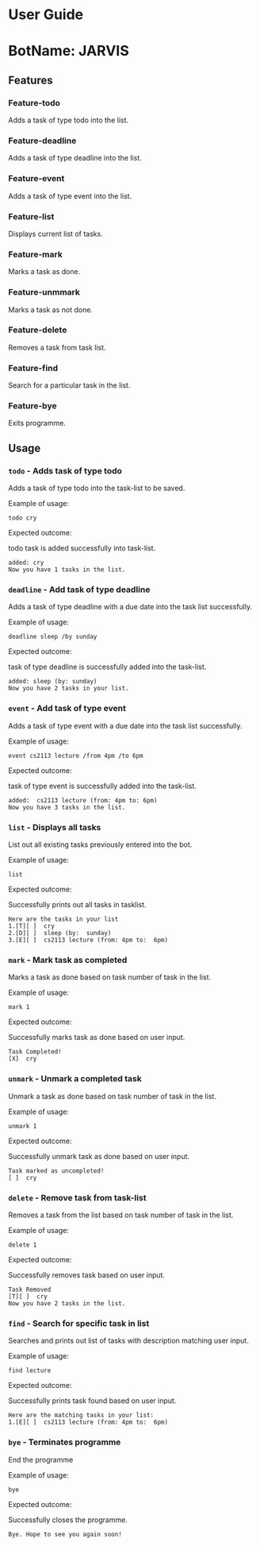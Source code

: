 # User Guide

# BotName: JARVIS

## Features 

### Feature-todo

Adds a task of type todo into the list.

### Feature-deadline

Adds a task of type deadline into the list.

### Feature-event

Adds a task of type event into the list.

### Feature-list

Displays current list of tasks.

### Feature-mark

Marks a task as done.

### Feature-unmmark

Marks a task as not done.

### Feature-delete

Removes a task from task list.

### Feature-find

Search for a particular task in the list.

### Feature-bye

Exits programme.

## Usage

### `todo` - Adds task of type todo

Adds a task of type todo into the task-list to be saved.

Example of usage: 

`todo cry`

Expected outcome:

todo task is added successfully into task-list.

```
added: cry
Now you have 1 tasks in the list.
```
### `deadline` - Add task of type deadline

Adds a task of type deadline with a due date into the task list successfully.

Example of usage:

`deadline sleep /by sunday`

Expected outcome:

task of type deadline is successfully added into the task-list.

```
added: sleep (by: sunday)
Now you have 2 tasks in your list.
```
### `event` - Add task of type event

Adds a task of type event with a due date into the task list successfully.

Example of usage:

`event cs2113 lecture /from 4pm /to 6pm`

Expected outcome:

task of type event is successfully added into the task-list.

```
added:  cs2113 lecture (from: 4pm to: 6pm)
Now you have 3 tasks in the list.
```
### `list` - Displays all tasks

List out all existing tasks previously entered into the bot.

Example of usage:

`list`

Expected outcome:

Successfully prints out all tasks in tasklist.

```
Here are the tasks in your list
1.[T][ ]  cry
2.[D][ ]  sleep (by:  sunday)
3.[E][ ]  cs2113 lecture (from: 4pm to:  6pm)
```

### `mark` - Mark task as completed

Marks a task as done based on task number of task in the list.

Example of usage:

`mark 1`

Expected outcome:

Successfully marks task as done based on user input.

```
Task Completed!
[X]  cry
```

### `unmark` - Unmark a completed task

Unmark a task as done based on task number of task in the list.

Example of usage:

`unmark 1`

Expected outcome:

Successfully unmark task as done based on user input.

```
Task marked as uncompleted!
[ ]  cry
```

### `delete` - Remove task from task-list

Removes a task from the list based on task number of task in the list.

Example of usage:

`delete 1`

Expected outcome:

Successfully removes task based on user input.

```
Task Removed
[T][ ]  cry
Now you have 2 tasks in the list.
```

### `find` - Search for specific task in list

Searches and prints out list of tasks with description matching user input.

Example of usage:

`find lecture`

Expected outcome:

Successfully prints task found based on user input.

```
Here are the matching tasks in your list: 
1.[E][ ]  cs2113 lecture (from: 4pm to:  6pm)
```
### `bye` - Terminates programme

End the programme

Example of usage:

`bye`

Expected outcome:

Successfully closes the programme.

```
Bye. Hope to see you again soon!
```

